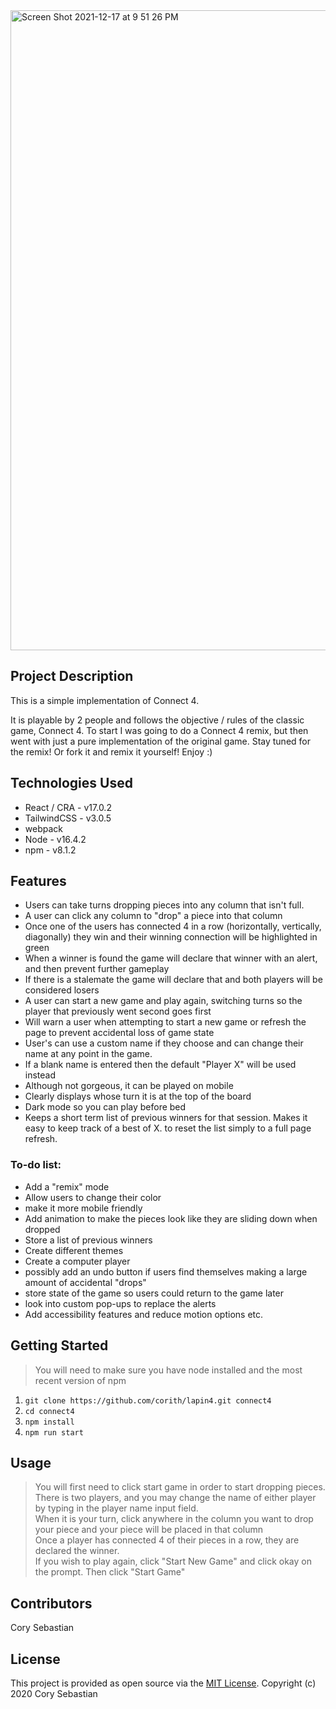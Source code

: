 <img width="1024" alt="Screen Shot 2021-12-17 at 9 51 26 PM" src="https://user-images.githubusercontent.com/44050949/146626628-4ce62feb-5872-48bf-ab0f-f0ddd5fb71d4.png">

## Project Description
This is a simple implementation of Connect 4. 

It is playable by 2 people and follows the objective / rules of the classic game, Connect 4.
To start I was going to do a Connect 4 remix, but then went with just a pure implementation of the original game.  Stay tuned for the
remix! Or fork it and remix it yourself! Enjoy :)


## Technologies Used

* React / CRA - v17.0.2
* TailwindCSS - v3.0.5
* webpack
* Node - v16.4.2
* npm - v8.1.2

## Features

* Users can take turns dropping pieces into any column that isn't full.
* A user can click any column to "drop" a piece into that column
* Once one of the users has connected 4 in a row (horizontally, vertically, diagonally) they win and their winning
connection will be highlighted in green
* When a winner is found the game will declare that winner with an alert, and then prevent further gameplay
* If there is a stalemate the game will declare that and both players will be considered losers
* A user can start a new game and play again, switching turns so the player that previously went second goes first
* Will warn a user when attempting to start a new game or refresh the page to prevent accidental loss of game state
* User's can use a custom name if they choose and can change their name at any point in the game.
* If a blank name is entered then the default "Player X" will be used instead
* Although not gorgeous, it can be played on mobile
* Clearly displays whose turn it is at the top of the board
* Dark mode so you can play before bed
* Keeps a short term list of previous winners for that session. Makes it easy to keep track of a best of X.
to reset the list simply to a full page refresh.

### To-do list:
* Add a "remix" mode
* Allow users to change their color
* make it more mobile friendly
* Add animation to make the pieces look like they are sliding down when dropped
* Store a list of previous winners
* Create different themes
* Create a computer player
* possibly add an undo button if users find themselves making a large amount of accidental "drops"
* store state of the game so users could return to the game later
* look into custom pop-ups to replace the alerts
* Add accessibility features and reduce motion options etc.

## Getting Started
>You will need to make sure you have node installed and the most recent version of npm 
1. `git clone https://github.com/corith/lapin4.git connect4`
2. `cd connect4`
3. `npm install`
4. `npm run start`

## Usage
> You will first need to click start game in order to start dropping pieces.  
> There is two players, and you may change the name of either player by typing in the player name input field.  
> When it is your turn, click anywhere in the column you want to drop your piece and your piece will be placed in that column  
> Once a player has connected 4 of their pieces in a row, they are declared the winner.  
> If you wish to play again, click "Start New Game" and click okay on the prompt. Then click "Start Game"

## Contributors

Cory Sebastian

## License

This project is provided as open source via the [MIT License](LICENSE.md). Copyright (c) 2020 Cory Sebastian

